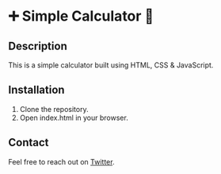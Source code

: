 # ➕ Simple Calculator 🟰

## Description
This is a simple calculator built using HTML, CSS & JavaScript.

## Installation
1. Clone the repository.
2. Open index.html in your browser.

## Contact
Feel free to reach out on [Twitter](https://twitter.com/hugoadona).
